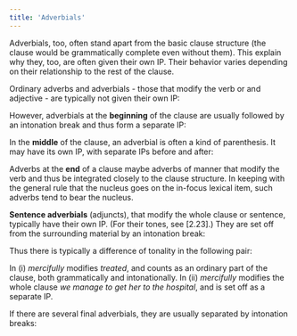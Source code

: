 ```yaml
---
title: 'Adverbials'
---
```


<script>
  import Audio from '$lib/Audio.svelte'
  import AudioWrapper from '$lib/AudioWrapper.svelte'
  import Naudio from '$lib/Naudio.svelte'
</script>

Adverbials, too, often stand apart from the basic clause structure (the clause would be grammatically complete even without them). This explain why they, too, are often given their own IP. Their behavior varies depending on their relationship to the rest of the clause.

Ordinary adverbs and adverbials - those that modify the verb or and adjective - are typically not given their own IP:

<Naudio
  sentence="She *quickly picked up the 'pencil. <br>
  We were *really 'pleased with it."
  nuclei="{['pen', 'pleased']}" 
/>
However, adverbials at the **beginning** of the clause are usually followed by an intonation break and thus form a separate IP:

<Naudio
  sentence="On *Thursday 'evening | I'm having a *dinner at 'Patsy's <br>
  *Under the 'circumstances | we've got *no 'choice. <br>
  'Technically | we *have to re'ject it. <br>
  Un'fortunately | We're *not going to be able to 'make it. <br>
  During the *last three 'years | our *budget hasn't increased at 'all. <br>
  *Only 'now | we can be*gin to see a so'lution. "
  nuclei="{['eve', 'Pat', 'cir', 'choice', 'ject', 'for', 'make', 'years', 'all', 'now', 'lu', 'Tech']}" 
/>
In the **middle** of the clause, an adverbial is often a kind of parenthesis. It may have its own IP, with separate IPs before and after:

<Naudio
  sentence="Well we 'could | 'this year | *do something 'different. <br>
  (<em>compare</em><br>
  'This year | we could *do something 'different. <br>
  We could *do something 'different this year. <br>
  <em>or</em><br>
  We could *do something 'different | 'this year.) <br><br>
  The 'rest of us, | un'fortunately, | will *have to ac'cept it."
  nuclei="{['could', 'this', 'This', 'dif', 'rest', 'for', 'cept']}" 
/>
Adverbs at the **end** of a clause maybe adverbs of manner that modify the verb and thus be integrated closely to the clause structure. In keeping with the general rule that the nucleus goes on the in-focus lexical item, such adverbs tend to bear the nucleus.

<Naudio
  sentence="She *dances 'beautifully. <br>
  I *just can't take him 'seriously. <br>
  She *spoke very 'frankly. <br>
  I'll *pay you back 'soon."
  nuclei="{['beau', 'se', 'frank', 'soon']}" 
/>
**Sentence adverbials** (adjuncts), that modify the whole clause or sentence, typically have their own IP. (For their tones, see [2.23].) They are set off from the surrounding material by an intonation break:

<Naudio
  sentence="Ap\/parently, | she's *getting di\vorced. <br>
  \Seriously, | *when do you think you'll be able to \finish it? <br>
  The of\/ficials, | sur\/prisingly, | *raised no ob\jection. <br>
  I've been *given a second \chance, | /fortunately. <br>
  I've been *talking to \Robert, | as a matter of /fact. <br>
  I'm *rather disap\pointed, | /frankly. <br>
  I'll *pay you \back, | \obviously."
  nuclei="{['par', 'vorced', 'Se', 'fin', 'fi', 'pri', 'jec', 'chance', 'for', 'point', 'frank', 'back', 'ob', 'Rob', 'fact']}" 
/>
Thus there is typically a difference of tonality in the following pair:

<Naudio
  sentence="(i) The \/king | *treated his enemy \mercifully. <br>
  We *manage to /get her | *straight to \hospital, | /mercifully."
  nuclei="{['king', 'mer', 'get', 'hos', 'mer']}" 
/>
In (i) _mercifully_ modifies _treated_, and counts as an ordinary part of the clause, both grammatically and intonationally. In (ii) _mercifully_ modifies the whole clause _we manage to get her to the hospital_, and is set off as a separate IP.

If there are several final adverbials, they are usually separated by intonation breaks:

<Naudio
  sentence="?? *What do you ad'vise? <br> - *Take it 'slowly, | with*out 'rushing, | 'calmly."
  nuclei="{['vise', 'slow', 'rush', 'calm']}" 
/>
